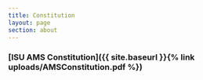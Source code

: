 ```yaml
---
title: Constitution
layout: page
section: about
---
```


### [ISU AMS Constitution]({{ site.baseurl }}{% link uploads/AMSConstitution.pdf %})
